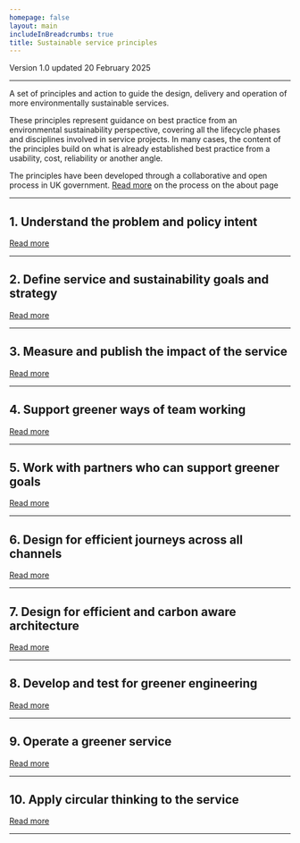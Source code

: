 ```yaml
---
homepage: false
layout: main
includeInBreadcrumbs: true
title: Sustainable service principles
---
```

<div class="govuk-grid-row">
  <div class="govuk-grid-column-full">

Version 1.0 updated 20 February 2025

* * *

A set of principles and action to guide the design, delivery and operation of more environmentally sustainable services.

These principles represent guidance on best practice from an environmental sustainability perspective, covering all the lifecycle phases and disciplines involved in service projects. In many cases, the content of the principles build on what is already established best practice from a usability, cost, reliability or another angle.

The principles have been developed through a collaborative and open process in UK government. [Read more](#) on the process on the about page

* * *
## 1\. Understand the problem and policy intent
[Read more](#)
* * *

## 2\. Define service and sustainability goals and strategy
[Read more](#)

* * *

## 3\. Measure and publish the impact of the service
[Read more](#)

* * *

## 4\. Support greener ways of team working
[Read more](#)

* * *

## 5\. Work with partners who can support greener goals
[Read more](#)

* * *

## 6\. Design for efficient journeys across all channels
[Read more](#)

* * *

## 7\. Design for efficient and carbon aware architecture
[Read more](#)

* * *

## 8\. Develop and test for greener engineering
[Read more](#)

* * *

## 9\. Operate a greener service
[Read more](#)

* * *

## 10\. Apply circular thinking to the service
[Read more](#)

* * *

</div>
</div>
